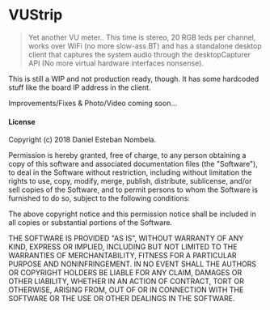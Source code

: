 VUStrip
===

> Yet another VU meter.. This time is stereo, 20 RGB leds per channel, works over WiFi (no more slow-ass BT) and has a standalone desktop client that captures the system audio through the desktopCapturer API (No more virtual hardware interfaces nonsense).

This is still a WIP and not production ready, though.
It has some hardcoded stuff like the board IP address in the client.

Improvements/Fixes & Photo/Video coming soon...

#### License

Copyright (c) 2018 Daniel Esteban Nombela.

Permission is hereby granted, free of charge, to any person obtaining a copy
of this software and associated documentation files (the "Software"), to deal
in the Software without restriction, including without limitation the rights
to use, copy, modify, merge, publish, distribute, sublicense, and/or sell
copies of the Software, and to permit persons to whom the Software is
furnished to do so, subject to the following conditions:

The above copyright notice and this permission notice shall be included in all
copies or substantial portions of the Software.

THE SOFTWARE IS PROVIDED "AS IS", WITHOUT WARRANTY OF ANY KIND, EXPRESS OR
IMPLIED, INCLUDING BUT NOT LIMITED TO THE WARRANTIES OF MERCHANTABILITY,
FITNESS FOR A PARTICULAR PURPOSE AND NONINFRINGEMENT. IN NO EVENT SHALL THE
AUTHORS OR COPYRIGHT HOLDERS BE LIABLE FOR ANY CLAIM, DAMAGES OR OTHER
LIABILITY, WHETHER IN AN ACTION OF CONTRACT, TORT OR OTHERWISE, ARISING FROM,
OUT OF OR IN CONNECTION WITH THE SOFTWARE OR THE USE OR OTHER DEALINGS IN THE
SOFTWARE.
